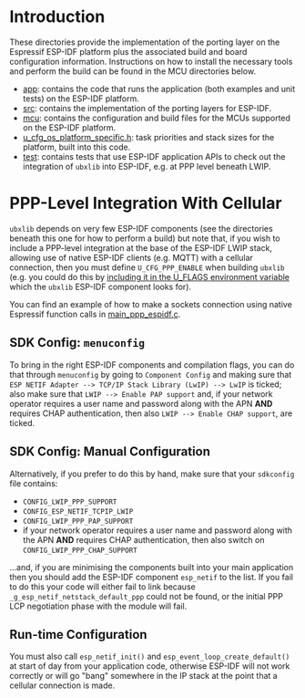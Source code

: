 # Introduction
These directories provide the implementation of the porting layer on the Espressif ESP-IDF platform plus the associated build and board configuration information.  Instructions on how to install the necessary tools and perform the build can be found in the MCU directories below.

- [app](app): contains the code that runs the application (both examples and unit tests) on the ESP-IDF platform.
- [src](src): contains the implementation of the porting layers for ESP-IDF.
- [mcu](mcu): contains the configuration and build files for the MCUs supported on the ESP-IDF platform.
- [u_cfg_os_platform_specific.h](u_cfg_os_platform_specific.h): task priorities and stack sizes for the platform, built into this code.
- [test](test): contains tests that use ESP-IDF application APIs to check out the integration of `ubxlib` into ESP-IDF, e.g. at PPP level beneath LWIP.

# PPP-Level Integration With Cellular
`ubxlib` depends on very few ESP-IDF components (see the directories beneath this one for how to perform a build) but note that, if you wish to include a PPP-level integration at the base of the ESP-IDF LWIP stack, allowing use of native ESP-IDF clients (e.g. MQTT) with a cellular connection, then you must define `U_CFG_PPP_ENABLE` when building `ubxlib` (e.g. you could do this by [including it in the U_FLAGS environment variable](mcu/esp32/README.md) which the `ubxlib` ESP-IDF component looks for).

You can find an example of how to make a sockets connection using native Espressif function calls in [main_ppp_espidf.c](/example/sockets/main_ppp_espidf.c).

## SDK Config: `menuconfig`
To bring in the right ESP-IDF components and compilation flags, you can do that through `menuconfig` by going to `Component Config` and making sure that `ESP NETIF Adapter --> TCP/IP Stack Library (LwIP) --> LwIP` is ticked; also make sure that `LWIP --> Enable PAP support` and, if your network operator requires a user name and password along with the APN **AND** requires CHAP authentication, then also `LWIP --> Enable CHAP support`, are ticked.

## SDK Config: Manual Configuration
Alternatively, if you prefer to do this by hand, make sure that your `sdkconfig` file contains:
- `CONFIG_LWIP_PPP_SUPPORT`
- `CONFIG_ESP_NETIF_TCPIP_LWIP`
- `CONFIG_LWIP_PPP_PAP_SUPPORT`
- if your network operator requires a user name and password along with the APN **AND** requires CHAP authentication, then also switch on `CONFIG_LWIP_PPP_CHAP_SUPPORT`

...and, if you are minimising the components built into your main application then you should add the ESP-IDF component `esp_netif` to the list.  If you fail to do this your code will either fail to link because `_g_esp_netif_netstack_default_ppp` could not be found, or the initial PPP LCP negotiation phase with the module will fail.

## Run-time Configuration
You must also call `esp_netif_init()` and `esp_event_loop_create_default()` at start of day from your application code, otherwise ESP-IDF will not work correctly or will go "bang" somewhere in the IP stack at the point that a cellular connection is made.